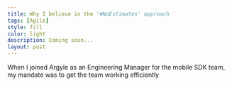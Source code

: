 ```yaml
---
title: Why I believe in the '#NoEstimates' approach
tags: [Agile]
style: fill
color: light
description: Coming soon...
layout: post
---
```


When I joined Argyle as an Engineering Manager for the mobile SDK team, my mandate was to get the team working efficiently